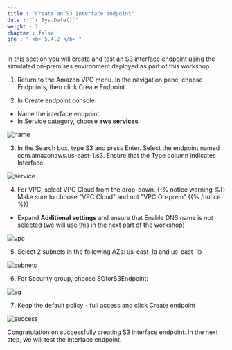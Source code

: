 ```yaml
---
title : "Create an S3 Interface endpoint"
date : "`r Sys.Date()`"
weight : 2
chapter : false
pre : " <b> 5.4.2 </b> "
---
```


In this section you will create and test an S3 interface endpoint using the simulated on-premises environment deployed as part of this workshop.

1. Return to the Amazon VPC menu. In the navigation pane, choose Endpoints, then click Create Endpoint.

2. In Create endpoint console:
+ Name the interface endpoint
+ In Service category, choose **aws services** 

![name](/images/4-onprem/s3-interface-endpoint1.png?featherlight=false&width=90pc)

3.  In the Search box, type S3 and press Enter. Select the endpoint named com.amazonaws.us-east-1.s3. Ensure that the Type column indicates Interface.

![service](/images/4-onprem/s3-interface-endpoint2.png?featherlight=false&width=90pc)

4. For VPC, select VPC Cloud from the drop-down.
{{% notice warning %}}
Make sure to choose "VPC Cloud" and not "VPC On-prem"
{{% /notice %}}
+ Expand **Additional settings** and ensure that Enable DNS name is *not* selected (we will use this in the next part of the workshop)

![vpc](/images/4-onprem/s3-interface-endpoint3.png?featherlight=false&width=90pc)

5. Select 2 subnets in the following AZs: us-east-1a and us-east-1b

![subnets](/images/4-onprem/s3-interface-endpoint4.png?featherlight=false&width=90pc)

6. For Security group, choose SGforS3Endpoint:

![sg](/images/4-onprem/s3-interface-endpoint5.png?featherlight=false&width=90pc)

7. Keep the default policy - full access and click Create endpoint

![success](/images/4-onprem/s3-interface-endpoint-success.png?featherlight=false&width=90pc)

Congratulation on successfully creating S3 interface endpoint. In the next step, we will test the interface endpoint.